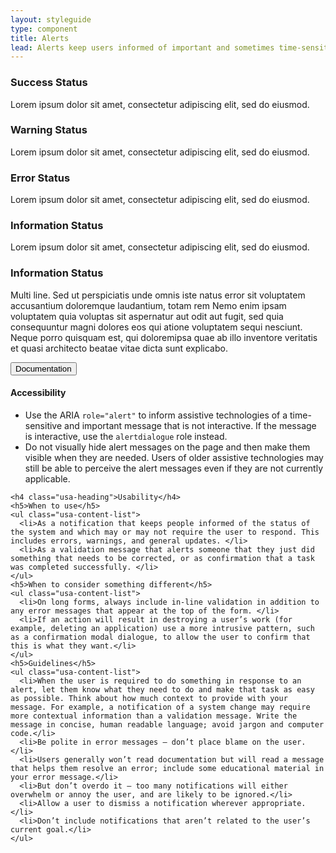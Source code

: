 ```yaml
---
layout: styleguide
type: component
title: Alerts
lead: Alerts keep users informed of important and sometimes time-sensitive changes. 
---
```


<div class="preview">

  <div class="usa-alert usa-alert-success">
    <div class="usa-alert-body">
      <h3 class="usa-alert-heading">Success Status</h3>
      <p class="usa-alert-text">Lorem ipsum dolor sit amet, consectetur adipiscing elit, sed do eiusmod.</p>
    </div>
  </div>

  <div class="usa-alert usa-alert-warning">
    <div class="usa-alert-body">
      <h3 class="usa-alert-heading">Warning Status</h3>
      <p class="usa-alert-text">Lorem ipsum dolor sit amet, consectetur adipiscing elit, sed do eiusmod.</p>
    </div>
  </div>

  <div class="usa-alert usa-alert-error">
    <div class="usa-alert-body">
      <h3 class="usa-alert-heading">Error Status</h3>
      <p class="usa-alert-text">Lorem ipsum dolor sit amet, consectetur adipiscing elit, sed do eiusmod.</p>
    </div>
  </div>

  <div class="usa-alert usa-alert-info">
    <div class="usa-alert-body">
      <h3 class="usa-alert-heading">Information Status</h3>
      <p class="usa-alert-text">Lorem ipsum dolor sit amet, consectetur adipiscing elit, sed do eiusmod.</p>
    </div>
  </div>

  <div class="usa-alert usa-alert-info">
    <div class="usa-alert-body">
      <h3 class="usa-alert-heading">Information Status</h3>
      <p class="usa-alert-text">Multi line. Sed ut perspiciatis unde omnis iste natus error sit voluptatem accusantium doloremque laudantium, totam rem Nemo enim ipsam voluptatem quia voluptas sit aspernatur aut odit aut fugit, sed quia consequuntur magni dolores eos qui atione voluptatem sequi nesciunt. Neque porro quisquam est, qui doloremipsa quae ab illo inventore veritatis et quasi architecto beatae vitae dicta sunt explicabo.</p>
    </div>
  </div>
</div>

<div class="usa-accordion-bordered usa-accordion-docs">
  <button class="usa-button-unstyled usa-accordion-button"
      aria-expanded="true" aria-controls="collapsible-0">
    Documentation
  </button>
  <div id="collapsible-0" aria-hidden="false" class="usa-accordion-content">
    <h4 class="usa-heading">Accessibility</h4>
    <ul class="usa-content-list">
      <li>Use the ARIA <code>role="alert"</code> to inform assistive technologies of a time-sensitive and important message that is not interactive. If the message is interactive, use the <code>alertdialogue</code> role instead.
      <li>Do not visually hide alert messages on the page and then make them visible when they are needed.  Users of older assistive technologies may still be able to perceive the alert messages even if they are not currently applicable.</li>
    </ul>
    
    <h4 class="usa-heading">Usability</h4>
    <h5>When to use</h5>
    <ul class="usa-content-list">
      <li>As a notification that keeps people informed of the status of the system and which may or may not require the user to respond. This includes errors, warnings, and general updates. </li>
      <li>As a validation message that alerts someone that they just did something that needs to be corrected, or as confirmation that a task was completed successfully. </li>
    </ul>
    <h5>When to consider something different</h5>
    <ul class="usa-content-list">
      <li>On long forms, always include in-line validation in addition to any error messages that appear at the top of the form. </li>
      <li>If an action will result in destroying a user’s work (for example, deleting an application) use a more intrusive pattern, such as a confirmation modal dialogue, to allow the user to confirm that this is what they want.</li>
    </ul>
    <h5>Guidelines</h5>
    <ul class="usa-content-list">
      <li>When the user is required to do something in response to an alert, let them know what they need to do and make that task as easy as possible. Think about how much context to provide with your message. For example, a notification of a system change may require more contextual information than a validation message. Write the message in concise, human readable language; avoid jargon and computer code.</li>
      <li>Be polite in error messages – don’t place blame on the user. </li>
      <li>Users generally won’t read documentation but will read a message that helps them resolve an error; include some educational material in your error message.</li>
      <li>But don’t overdo it – too many notifications will either overwhelm or annoy the user, and are likely to be ignored.</li>
      <li>Allow a user to dismiss a notification wherever appropriate. </li>
      <li>Don’t include notifications that aren’t related to the user’s current goal.</li>
    </ul>
  </div>
</div>
